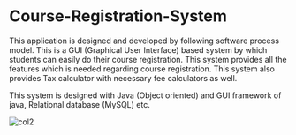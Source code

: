 # Course-Registration-System

This application is designed and developed by following software process model. This is a GUI (Graphical User Interface) based system by which students can easily do their course registration. This system provides all the features which is needed regarding course registration. This system also provides Tax calculator with necessary fee calculators as well.

This system is designed with Java (Object oriented) and GUI framework of java, Relational database (MySQL) etc.


![col2](https://user-images.githubusercontent.com/21248324/45142742-17cc0180-b1db-11e8-9fda-7f74874df14d.jpg)

